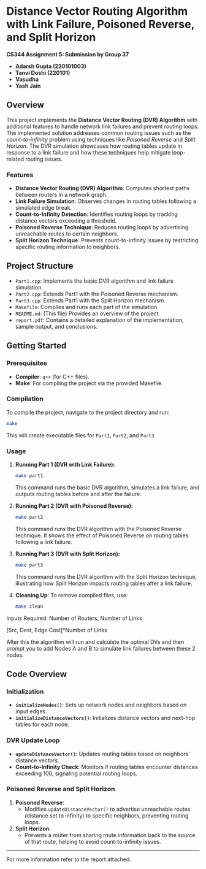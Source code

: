 # Distance Vector Routing Algorithm with Link Failure, Poisoned Reverse, and Split Horizon

**CS344 Assignment 5: Submission by Group 37**

- **Adarsh Gupta (220101003)**
- **Tanvi Doshi (220101)**
- **Vasudha**
- **Yash Jain**

## Overview

This project implements the **Distance Vector Routing (DVR) Algorithm** with additional features to handle network link failures and prevent routing loops. The implemented solution addresses common routing issues such as the *count-to-infinity* problem using techniques like *Poisoned Reverse* and *Split Horizon*. The DVR simulation showcases how routing tables update in response to a link failure and how these techniques help mitigate loop-related routing issues.

### Features

- **Distance Vector Routing (DVR) Algorithm**: Computes shortest paths between routers in a network graph.
- **Link Failure Simulation**: Observes changes in routing tables following a simulated edge break.
- **Count-to-Infinity Detection**: Identifies routing loops by tracking distance vectors exceeding a threshold.
- **Poisoned Reverse Technique**: Reduces routing loops by advertising unreachable routes to certain neighbors.
- **Split Horizon Technique**: Prevents count-to-infinity issues by restricting specific routing information to neighbors.

## Project Structure

- `Part1.cpp`: Implements the basic DVR algorithm and link failure simulation.
- `Part2.cpp`: Extends Part1 with the Poisoned Reverse mechanism.
- `Part3.cpp`: Extends Part1 with the Split Horizon mechanism.
- `Makefile`: Compiles and runs each part of the simulation.
- `README.md`: (This file) Provides an overview of the project.
- `report.pdf`: Contains a detailed explanation of the implementation, sample output, and conclusions.

## Getting Started

### Prerequisites

- **Compiler**: `g++` (for C++ files).
- **Make**: For compiling the project via the provided Makefile.

### Compilation

To compile the project, navigate to the project directory and run:

```bash
make
```

This will create executable files for `Part1`, `Part2`, and `Part3`.

### Usage

1. **Running Part 1 (DVR with Link Failure):**

   ```bash
   make part1
   ```

   This command runs the basic DVR algorithm, simulates a link failure, and outputs routing tables before and after the failure.
2. **Running Part 2 (DVR with Poisoned Reverse):**

   ```bash
   make part2
   ```

   This command runs the DVR algorithm with the Poisoned Reverse technique. It shows the effect of Poisoned Reverse on routing tables following a link failure.
3. **Running Part 3 (DVR with Split Horizon):**

   ```bash
   make part3
   ```

   This command runs the DVR algorithm with the Split Horizon technique, illustrating how Split Horizon impacts routing tables after a link failure.
4. **Cleaning Up**: To remove compiled files, use:

   ```bash
   make clean
   ```

Inputs Required:
Number of Routers, Number of Links

[Src, Dest, Edge Cost]*Number of Links

After this the algorithm will run and calculate the optimal DVs and then prompt you to add Nodes A and B to simulate link failures between these 2 nodes.

## Code Overview

### Initialization

- **`initializeNodes()`**: Sets up network nodes and neighbors based on input edges.
- **`initializeDistanceVectors()`**: Initializes distance vectors and next-hop tables for each node.

### DVR Update Loop

- **`updateDistanceVector()`**: Updates routing tables based on neighbors' distance vectors.
- **Count-to-Infinity Check**: Monitors if routing tables encounter distances exceeding 100, signaling potential routing loops.

### Poisoned Reverse and Split Horizon

1. **Poisoned Reverse**:
   - Modifies `updateDistanceVector()` to advertise unreachable routes (distance set to infinity) to specific neighbors, preventing routing loops.
2. **Split Horizon**:
   - Prevents a router from sharing route information back to the source of that route, helping to avoid count-to-infinity issues.

---

For more information refer to the report attached.
